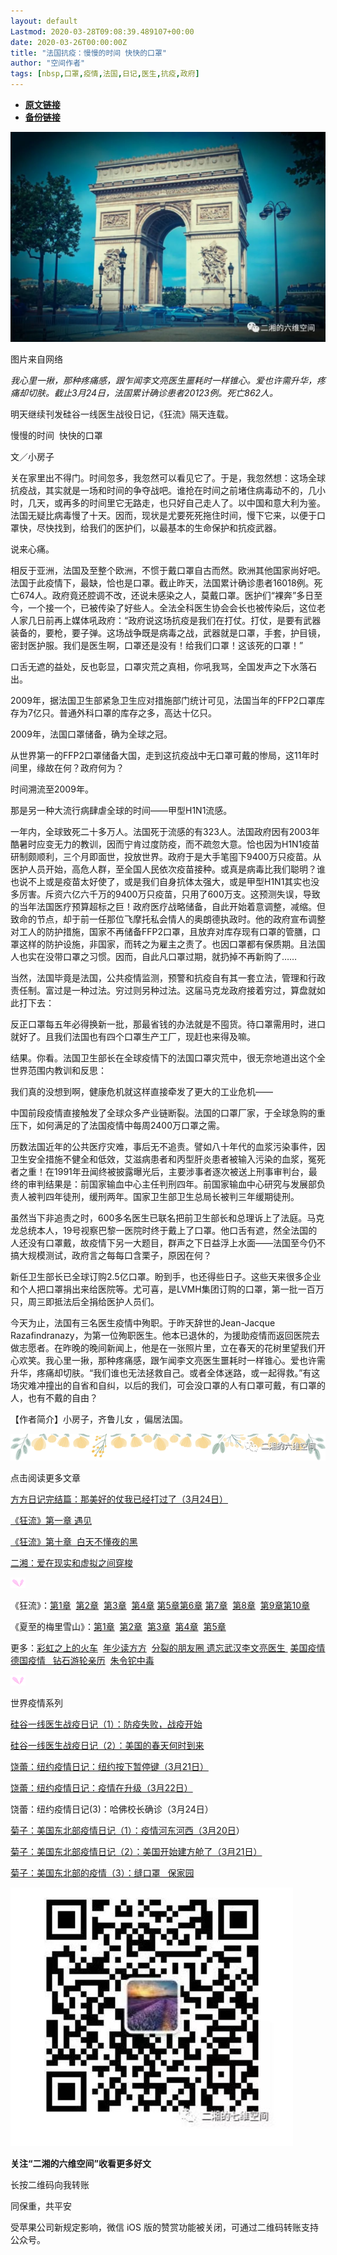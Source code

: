 ```yaml
---
layout: default
Lastmod: 2020-03-28T09:08:39.489107+00:00
date: 2020-03-26T00:00:00Z
title: "法国抗疫：慢慢的时间 快快的口罩"
author: "空间作者"
tags: [nbsp,口罩,疫情,法国,日记,医生,抗疫,政府]
---
```


* [**原文链接**](https://mp.weixin.qq.com/s/GOgqiTFSnI8aMp2JbvzmZA)
* [**备份链接**](https://archive.li/wip/5SfAV)


![](/images/post/f35046a997aadd7468aacc3f42cf1f2a.jpg)

图片来自网络

  

_我心里一揪，那种疼痛感，跟乍闻李文亮医生噩耗时一样锥心。爱也许需升华，疼痛却切肤。截止3月24日，法国累计确诊患者20123例。死亡862人。_

明天继续刊发硅谷一线医生战役日记，《狂流》隔天连载。  

慢慢的时间  快快的口罩

文／小房子

关在家里出不得门。时间忽多，我忽然可以看见它了。于是，我忽然想：这场全球抗疫战，其实就是一场和时间的争夺战吧。谁抢在时间之前堵住病毒动不的，几小时，几天，或再多的时间里它无路走，也只好自己走人了。以中国和意大利为鉴。法国无疑比病毒慢了十天。因而，现状是尤要死死拖住时间，慢下它来，以便于口罩快，尽快找到，给我们的医护们，以最基本的生命保护和抗疫武器。

说来心痛。

相反于亚洲，法国及至整个欧洲，不惯于戴口罩自古而然。欧洲其他国家尚好吧。法国于此疫情下，最缺，恰也是口罩。截止昨天，法国累计确诊患者16018例。死亡674人。政府竟还腔调不改，还说未感染之人，莫戴口罩。医护们“裸奔”多日至今，一个接一个，已被传染了好些人。全法全科医生协会会长也被传染后，这位老人家几日前再上媒体吼政府：“政府说这场抗疫是我们在打仗。打仗，是要有武器装备的，要枪，要子弹。这场战争既是病毒之战，武器就是口罩，手套，护目镜，密封医护服。我们是医生啊，口罩还是没有！给我们口罩！这该死的口罩！”

口舌无遮的益处，反也彰显，口罩灾荒之真相，你吼我骂，全国发声之下水落石出。

2009年，据法国卫生部紧急卫生应对措施部门统计可见，法国当年的FFP2口罩库存为7亿只。普通外科口罩的库存之多，高达十亿只。

2009年，法国口罩储备，确为全球之冠。

从世界第一的FFP2口罩储备大国，走到这抗疫战中无口罩可戴的惨局，这11年时间里，缘故在何？政府何为？

时间溯流至2009年。

那是另一种大流行病肆虐全球的时间——甲型H1N1流感。

一年内，全球致死二十多万人。法国死于流感的有323人。法国政府因有2003年酷暑时应变无力的教训，因而宁肯过度防疫，而不疏忽大意。恰也因为H1N1疫苗研制颇顺利，三个月即面世，投放世界。政府于是大手笔囤下9400万只疫苗。从医护人员开始，高危人群，至全国人民依次疫苗接种。或真是病毒比我们聪明？谁也说不上或是疫苗太好使了，或是我们自身抗体太强大，或是甲型H1N1其实也没多厉害。斥资六亿六千万的9400万只疫苗，只用了600万支。这预测失误，导致的当年法国医疗预算超标之巨！政府医疗战略储备，自此开始着意调整，减缩。但致命的节点，却于前一任那位飞摩托私会情人的奥朗德执政时。他的政府宣布调整对工人的防护措施，国家不再储备FFP2口罩，且放弃对库存现有口罩的管膳，口罩这样的防护设施，非国家，而转之为雇主之责了。也因口罩都有保质期。且法国人也实在没带口罩之习惯。因而，自此凡口罩过期，就扔掉不再新购了……

当然，法国毕竟是法国，公共疫情监测，预警和抗疫自有其一套立法，管理和行政责任制。富过是一种过法。穷过则另种过法。这届马克龙政府接着穷过，算盘就如此打下去：

反正口罩每五年必得换新一批，那最省钱的办法就是不囤货。待口罩需用时，进口就好了。且我们法国也有四个口罩生产工厂，现赶也来得及嘛。

结果。你看。法国卫生部长在全球疫情下的法国口罩灾荒中，很无奈地道出这个全世界范围内教训和反思：

我们真的没想到啊，健康危机就这样直接牵发了更大的工业危机——

中国前段疫情直接触发了全球众多产业链断裂。法国的口罩厂家，于全球急购的重压下，如何满足的了法国疫情中每周2400万口罩之需。

历数法国近年的公共医疗灾难，事后无不追责。譬如八十年代的血浆污染事件，因卫生安全措施不健全和低效，艾滋病患者和丙型肝炎患者被输入污染的血浆，冤死者之重！在1991年丑闻终被披露曝光后，主要涉事者逐次被送上刑事审判台，最终的审判结果是：前国家输血中心主任判刑四年。前国家输血中心研究与发展部负责人被判四年徒刑，缓刑两年。国家卫生部卫生总局长被判三年缓期徒刑。

虽然当下非追责之时，600多名医生已联名把前卫生部长和总理诉上了法庭。马克龙总统本人，19号视察巴黎一医院时终于戴上了口罩。他口舌有遮，然全法国的人还没有口罩戴，故疫情下另一大题目，群声之下日益浮上水面——法国至今仍不搞大规模测试，政府言之每每口含栗子，原因在何？

新任卫生部长已全球订购2.5亿口罩。盼到手，也还得些日子。这些天来很多企业和个人把口罩捐出来给医院等。尤可喜，是LVMH集团订购的口罩，第一批一百万只，周三即抵法后全捐给医护人员们。

今天为止，法国有三名医生疫情中殉职。于昨天辞世的Jean-Jacque Razafindranazy，为第一位殉职医生。他本已退休的，为援助疫情而返回医院去做志愿者。在昨晚的晚间新闻上，他是在一张照片里，立在春天的花树里望我们开心欢笑。我心里一揪，那种疼痛感，跟乍闻李文亮医生噩耗时一样锥心。爱也许需升华，疼痛却切肤。“我们谁也无法拯救自己。或者全体迷路，或一起得救。”有这场灾难冲撞出的自省和自纠，以后的我们，可会没口罩的人有口罩可戴，有口罩的人，也有不戴的自由？

【作者简介】小房子，齐鲁儿女 ，偏居法国。

  

![](/images/post/c5a03c2ed850a5904b44de2bc73b456b.jpg)

点击阅读更多文章

[方方日记完结篇：那美好的仗我已经打过了（3月24日）](https://mp.weixin.qq.com/s?__biz=MjM5MzU4NjU4OQ==&mid=2650813032&idx=1&sn=1b3118195c648192fcca5c360f261b7d&scene=21#wechat_redirect)

[《狂流》第一章 遇见](http://mp.weixin.qq.com/s?__biz=MzI1MzMyNzcxNg==&mid=2247485906&idx=1&sn=e1743842daa6e4c81de8900bbc56ef41&chksm=e9d769d9dea0e0cf2557265de6a827f9ab799980f25eec4077cf35132f8f22674d7df698d76a&scene=21#wechat_redirect)  

[《狂流》第十章  白天不懂夜的黑](http://mp.weixin.qq.com/s?__biz=MzI1MzMyNzcxNg==&mid=2247486126&idx=2&sn=a7b97ef547e7a6633e7a7ee6470132db&chksm=e9d76aa5dea0e3b3516f83fc0b12b636d6474c502f6354bf51ca89b7ef5d883d1fe2a3710ebb&scene=21#wechat_redirect)  

[二湘：爱在现实和虚拟之间穿梭](http://mp.weixin.qq.com/s?__biz=MzI1MzMyNzcxNg==&mid=2247486043&idx=1&sn=3f5c61041e716ee8e8fa64712c4871b3&chksm=e9d76a50dea0e346aca3abc266b1998977e11d77d9b1e9565baf4858f6ddbd8772329c014be1&scene=21#wechat_redirect)

![](/images/post/85945c6cc65ae7a39bd34d802db2c291.jpg)

《狂流》：[第1章](http://mp.weixin.qq.com/s?__biz=MzI1MzMyNzcxNg==&mid=2247485906&idx=1&sn=e1743842daa6e4c81de8900bbc56ef41&chksm=e9d769d9dea0e0cf2557265de6a827f9ab799980f25eec4077cf35132f8f22674d7df698d76a&scene=21#wechat_redirect)  [第2章](http://mp.weixin.qq.com/s?__biz=MzI1MzMyNzcxNg==&mid=2247485954&idx=1&sn=19430f47ae36c7b7f28d0841cdce26a8&chksm=e9d76a09dea0e31f77c457010c46d49a76ea007ec1801dabfea8979cffcf077bc890280b5a2a&scene=21#wechat_redirect)  [第3章](http://mp.weixin.qq.com/s?__biz=MzI1MzMyNzcxNg==&mid=2247485975&idx=1&sn=21fdcbe2cf7e9db4ec8e303df11b199a&chksm=e9d76a1cdea0e30a375e801a39c6f07b216457cdfbcec9ec6bf610158adcc60d475c815525e8&scene=21#wechat_redirect)  [第4章](http://mp.weixin.qq.com/s?__biz=MzI1MzMyNzcxNg==&mid=2247485996&idx=1&sn=3bd97219cec3875cba96774c05813623&chksm=e9d76a27dea0e331855192324c8d58cd1d75b400d63cdb11a56f75f5a65cc7fd78c3b14ee12f&scene=21#wechat_redirect) [第5章](http://mp.weixin.qq.com/s?__biz=MzI1MzMyNzcxNg==&mid=2247486017&idx=1&sn=72eb82b213886deaf3f19cf9c12080f4&chksm=e9d76a4adea0e35cfc5aac435891b53b722abbf36824785956fb8d0f632e6a14261bbf4b6803&scene=21#wechat_redirect)[第6章](http://mp.weixin.qq.com/s?__biz=MzI1MzMyNzcxNg==&mid=2247486032&idx=1&sn=f4a01159103e25bc0762e6934474cf68&chksm=e9d76a5bdea0e34de83c1c7668a61e1afcdfcc10694657514c2c82406dcb0f1b687ed5a6bb89&scene=21#wechat_redirect) [第7章](http://mp.weixin.qq.com/s?__biz=MzI1MzMyNzcxNg==&mid=2247486061&idx=1&sn=41e364ef41ef2efc51e9a831966e795c&chksm=e9d76a66dea0e370b1fd193a94237f41a87699c3bad74d3621b5e7b86b4faf5dca7b49d5710e&scene=21#wechat_redirect)  [第8章](http://mp.weixin.qq.com/s?__biz=MzI1MzMyNzcxNg==&mid=2247486077&idx=1&sn=1790257921b99469e75124fd68caa513&chksm=e9d76a76dea0e36035d2091ba3f34d53de0dbc6acd48a732ce1c70a81bd957d8eb6cc640f95d&scene=21#wechat_redirect)  [第9章](http://mp.weixin.qq.com/s?__biz=MzI1MzMyNzcxNg==&mid=2247486094&idx=2&sn=426a29fc3a923320de5d6954c9a16acb&chksm=e9d76a85dea0e393d0381ef295cdb513d42633b6e56e4eed79d958ca7f1f049d9c4006a07657&scene=21#wechat_redirect)[第10章](http://mp.weixin.qq.com/s?__biz=MzI1MzMyNzcxNg==&mid=2247486126&idx=2&sn=a7b97ef547e7a6633e7a7ee6470132db&chksm=e9d76aa5dea0e3b3516f83fc0b12b636d6474c502f6354bf51ca89b7ef5d883d1fe2a3710ebb&scene=21#wechat_redirect)

《夏至的梅里雪山》：[第1章](http://mp.weixin.qq.com/s?__biz=MzI1MzMyNzcxNg==&mid=2247485751&idx=1&sn=a8dcf19ccfa4951ba7f2b76132ce6d3e&chksm=e9d7693cdea0e02a9a421077feed1c7fb4bc90d7f01b3a07c7ca57ff5e1350eafe0df11bec67&scene=21#wechat_redirect)  [第2章](http://mp.weixin.qq.com/s?__biz=MzI1MzMyNzcxNg==&mid=2247485756&idx=1&sn=45defa28f99bc11ca12b0ee1ab819b24&chksm=e9d76937dea0e021d677fb1e37c5ae9d22e03e58ab1601e807fdb43509dd40f7f5444401e992&scene=21#wechat_redirect)  [第3章](http://mp.weixin.qq.com/s?__biz=MzI1MzMyNzcxNg==&mid=2247485761&idx=1&sn=2c9ce1cf8ad36848d7a95f07d81dd604&chksm=e9d7694adea0e05c3dc07be6b54baeeaa7fe5de468639665be95984ecadafcb05d3bc1e9762c&scene=21#wechat_redirect)  [第4章](http://mp.weixin.qq.com/s?__biz=MzI1MzMyNzcxNg==&mid=2247485766&idx=1&sn=1dc8b2775e7f2e65739f02f7bdc6ecd0&chksm=e9d7694ddea0e05bab1fb8d9b6226c059c8a1e0d0f5e85f43d36a9511e1fdf1d2832d2e5af57&scene=21#wechat_redirect)  [第5章](http://mp.weixin.qq.com/s?__biz=MzI1MzMyNzcxNg==&mid=2247485771&idx=1&sn=bf184ecce5054e5400685265dd9a0ce2&chksm=e9d76940dea0e0566a1bbca01a734bd82811fae927cad05676ea30eaa7c84ebc64dea15c7f28&scene=21#wechat_redirect) 

更多：[彩虹之上的火车](http://mp.weixin.qq.com/s?__biz=MzI1MzMyNzcxNg==&mid=2247485868&idx=1&sn=4f8318df060f47f9d265753ef895b04c&chksm=e9d769a7dea0e0b10e147e44bfe967be56b28c93c9047d61ff12a44a5b30c18bd939a5ad6b41&scene=21#wechat_redirect)  [年少读方方](http://mp.weixin.qq.com/s?__biz=MzI1MzMyNzcxNg==&mid=2247485868&idx=1&sn=4f8318df060f47f9d265753ef895b04c&chksm=e9d769a7dea0e0b10e147e44bfe967be56b28c93c9047d61ff12a44a5b30c18bd939a5ad6b41&scene=21#wechat_redirect)  [分裂的朋友圈 ](http://mp.weixin.qq.com/s?__biz=MzI1MzMyNzcxNg==&mid=2247485737&idx=1&sn=03eac7e505f6b5c087a134548baac06e&chksm=e9d76922dea0e0344d8fdc3224dd9b274043b107860763415c03ca676f325a3a5e25a0e8ba8d&scene=21#wechat_redirect)[遗忘武汉](http://mp.weixin.qq.com/s?__biz=MzI1MzMyNzcxNg==&mid=2247485655&idx=1&sn=2b70786656055342ec8b18e23ae6556c&chksm=e9d768dcdea0e1ca5a046e05813b112abfdde811ac0365bbe3647ad8a47a8f4d9d74f59a3851&scene=21#wechat_redirect)[李文亮医生 ](http://mp.weixin.qq.com/s?__biz=MzI1MzMyNzcxNg==&mid=2247485725&idx=1&sn=31e6c349c37cc5a5685a28f0227d381f&chksm=e9d76916dea0e000a1c9d1e6f84eb4de6fe0c7e5fc150ac0003fced8ac4ffbfae9d1f8ac3d98&scene=21#wechat_redirect) [美国疫情](http://mp.weixin.qq.com/s?__biz=MzI1MzMyNzcxNg==&mid=2247485850&idx=1&sn=6debcc572e1a981fd78043dd37568708&chksm=e9d76991dea0e087c273f764c9789c558ecf9b65d28d909aa7fc3dc6c22de26ee56a3917371d&scene=21#wechat_redirect)[德国疫情 ](http://mp.weixin.qq.com/s?__biz=MzI1MzMyNzcxNg==&mid=2247485858&idx=1&sn=4e6f699e1d4ea861197b87216fc8ea01&chksm=e9d769a9dea0e0bfcc806c1b8026c325804c11d0f2729674d760ee6f14eb07526efe88ed7d69&scene=21#wechat_redirect)[  ](http://mp.weixin.qq.com/s?__biz=MzI1MzMyNzcxNg==&mid=2247485776&idx=1&sn=f614d097958a80a1b18778b18729850d&chksm=e9d7695bdea0e04d9761cf2573cba07b71f83ec9f1ede8daca8f8d1be6e2a0528bdd580d4e78&scene=21#wechat_redirect)[钻石游轮亲历](http://mp.weixin.qq.com/s?__biz=MzI1MzMyNzcxNg==&mid=2247485798&idx=1&sn=7aff12ffab5395dba61cae06c43255ee&chksm=e9d7696ddea0e07b94d9911378cba07bc8159c8b4650299fa7126bc2b650aa78b06752cfc3cd&scene=21#wechat_redirect)  [朱令铊中毒](http://mp.weixin.qq.com/s?__biz=MzI1MzMyNzcxNg==&mid=2247485808&idx=1&sn=95e53b69a100adb7bb4132e4da1f9cd7&chksm=e9d7697bdea0e06dcd34b84ba633f1b5aafe41ad9b4fd0d8eb3eebef0c9908b1c37d587520e6&scene=21#wechat_redirect)

![](/images/post/85945c6cc65ae7a39bd34d802db2c291.jpg)

世界疫情系列

[硅谷一线医生战疫日记（1）：防疫失败，战疫开始](http://mp.weixin.qq.com/s?__biz=MzI1MzMyNzcxNg==&mid=2247486126&idx=1&sn=3914e24d6386b66d9d593e44d1e1c957&chksm=e9d76aa5dea0e3b32c8d9cc90ed585ed058879d6133596bf479bb79439d448e2c67b4107a7de&scene=21#wechat_redirect)

[硅谷一线医生战疫日记（2）：美国的春天何时到来](http://mp.weixin.qq.com/s?__biz=MzI1MzMyNzcxNg==&mid=2247486182&idx=1&sn=80dcb445a11693670c2e5c6a7e4b4157&chksm=e9d76aeddea0e3fb7825194da71fad49fed01215f258cc45df1578f99e59880abb63ed1d8966&scene=21#wechat_redirect)

[饶蕾：纽约疫情日记：纽约按下暂停键（3月21日）](http://mp.weixin.qq.com/s?__biz=MzI3OTI4MTE1MA==&mid=2247483838&idx=1&sn=e1f6737102038b2f928e8c47131c762e&chksm=eb4b6d2fdc3ce4390c09c8c99f340a5f225dfcac45fa8e958b6b239a1d7401bff2f4a8b61b34&scene=21#wechat_redirect)

[饶蕾：纽约疫情日记：疫情在升级（3月22日）](http://mp.weixin.qq.com/s?__biz=MzI3OTI4MTE1MA==&mid=2247483847&idx=1&sn=ad3548cc1c2042167e9d3f4b9cabef54&chksm=eb4b6d56dc3ce4406287170f5c97d6acdacb3f10ddc6d00b2e1d9174479eaad8b5fcc0480b3c&scene=21#wechat_redirect)

饶蕾：纽约疫情日记(3)：哈佛校长确诊（3月24日）[](http://mp.weixin.qq.com/s?__biz=MzI3OTI4MTE1MA==&mid=2247483847&idx=1&sn=ad3548cc1c2042167e9d3f4b9cabef54&chksm=eb4b6d56dc3ce4406287170f5c97d6acdacb3f10ddc6d00b2e1d9174479eaad8b5fcc0480b3c&scene=21#wechat_redirect)  

[菊子：美国东北部疫情日记（1）：疫情河东河西（3月20日](http://mp.weixin.qq.com/s?__biz=MzI3OTI4MTE1MA==&mid=2247483811&idx=1&sn=d42231bf6e22bc6e05c1444b2bb5ba42&chksm=eb4b6d32dc3ce424bc8710818596eecd0233348baa8e8a12515e17705cde93c0f81d42f9bef2&scene=21#wechat_redirect)）

[菊子：美国东北部疫情日记（2）：美国开始建方舱了（3月21日）](http://mp.weixin.qq.com/s?__biz=MzI1MzMyNzcxNg==&mid=2247486094&idx=1&sn=00aa71d20691cec0840c61420a8ee488&chksm=e9d76a85dea0e39368fafd505364f6cd234a7bfdde859d8f7680509cb0af0b7d74fb291f68bf&scene=21#wechat_redirect)

[菊子：美国东北部的疫情（3）：缝口罩   保家园](http://mp.weixin.qq.com/s?__biz=MzI1MzMyNzcxNg==&mid=2247486182&idx=2&sn=75bdb84c4245b300c582ce36f720b2d5&chksm=e9d76aeddea0e3fbb69fb4defe3ccdcf58b24f543fb4949da3269787e42dd8e0fee6a43ff681&scene=21#wechat_redirect)  

![](/images/post/c862145bce11b8d991af6ce8fd533b0c.jpg)

**关注“二湘的六维空间”收看更多好文**

长按二维码向我转账

同保重，共平安

受苹果公司新规定影响，微信 iOS 版的赞赏功能被关闭，可通过二维码转账支持公众号。

